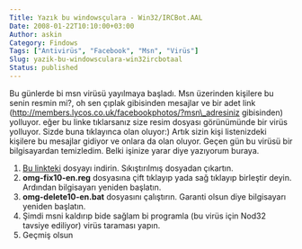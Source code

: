```yaml
---
Title: Yazık bu windowsçulara - Win32/IRCBot.AAL 
Date: 2008-01-22T10:10:00+03:00
Author: askin
Category: Findows
Tags: ["Antivirüs", "Facebook", "Msn", "Virüs"]
Slug: yazik-bu-windowsculara-win32ircbotaal
Status: published
---
```


Bu günlerde bi msn virüsü yayılmaya başladı. Msn üzerinden kişilere bu senin resmin mi?, oh sen çıplak gibisinden mesajlar ve bir adet link (http://members.lycos.co.uk/facebookphotos/?msn\_adresiniz gibisinden) yolluyor. eğer bu linke tıklarsanız size resim dosyası görünümünde bir virüs yolluyor. Sizde buna tıklayınca olan oluyor:) Artık sizin kişi listenizdeki kişilere bu mesajlar gidiyor ve onlara da olan oluyor. Geçen gün bu virüsü bir bilgisayardan temizledim. Belki işinize yarar diye yazıyorum buraya.

1.  [Bu linkteki](/uploads/2008/01/temizle.zip "Yazık bu windowsçulara - Win32/IRCBot.AAL") dosyayı indirin. Sıkıştırılmış dosyadan çıkartın.
2.  **omg-fix10-en.reg** dosyasına çift tıklayıp yada sağ tıklayıp birleştir deyin. Ardından bilgisayarı yeniden başlatın.
3.  **omg-delete10-en.bat** dosyasını çalıştırın. Garanti olsun diye bilgisayarı yeniden başlatın.
4.  Şimdi msni kaldırıp bide sağlam bi programla (bu virüs için Nod32 tavsiye ediliyor) virüs taraması yapın.
5.  Geçmiş olsun

